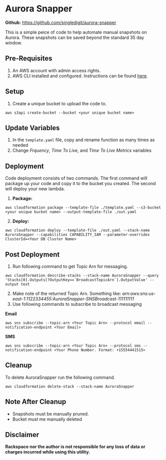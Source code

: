 # Aurora Snapper
**Github:** https://github.com/singledigit/aurora-snapper

This is a simple peice of code to help automate manual snapshots on Aurora. These snapshots can be saved beyond the standard 35 day window.

## Pre-Requisites
1. An AWS account with admin access rights.
2. AWS CLI installed and configured. Instructions can be found [here](https://docs.aws.amazon.com/cli/latest/userguide/installing.html).

## Setup
1. Create a unique bucket to upload the code to.
```
aws s3api create-bucket --bucket <your unique bucket name>
```

## Update Variables
1. In the `template.yaml` file, copy and rename function as many times as needed
2. Change *Frquency*, *Time To Live*, and *Time To Live Metrics* variables

## Deployment
Code deployment consists of two commands. The first command will package up your code and copy it to the bucket you created. The second will deploy your new lambda.

1. **Package:**
```
aws cloudformation package --template-file ./template.yaml --s3-bucket <your unique bucket name> --output-template-file ./out.yaml
```
2. **Deploy:**
```
aws cloudformation deploy --template-file ./out.yaml --stack-name AuroraSnapper --capabilities CAPABILITY_IAM --parameter-overrides ClusterId=<Your DB Cluster Name>
```

## Post Deployment
1. Run following command to get Topic Arn for messaging. 
```
aws cloudformation describe-stacks --stack-name AuroraSnapper --query 'Stacks[0].Outputs[?OutputKey==`BroadcastTopicArn`].OutputValue' --output text
```
2. Make note of the returned Topic Arn. Something like: *arn:aws:sns:us-east-1:1122334455:AuroraSnapper-SNSBroadcast-111111111*
3. Use following commands to subscribe to broadcast messaging

**Email**
```
aws sns subscribe --topic-arn <Your Topic Arn> --protocol email --notification-endpoint <Your Email>
```

**SMS**
```
aws sns subscribe --topic-arn <Your Topic Arn> --protocol sms --notification-endpoint <Your Phone Number. Format: +15554441515>
```

## Cleanup ##
To delete AuroraSnapper run the following command.
```
aws cloudformation delete-stack --stack-name AuroraSnapper
```

## Note After Cleanup ##
* Snapshots must be manually pruned.
* Bucket must me manually deleted

## Disclaimer ##
**Rackspace nor the author is not responsible for any loss of data or charges incurred while using this utility.**